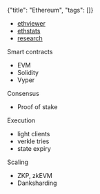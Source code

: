 {"title": "Ethereum", "tags": []}

* [ethviewer](http://ethviewer.live/)
* [ethstats](https://ethstats.net/)
* [research](https://ethereum.org/en/community/research/)

Smart contracts
* EVM
* Solidity
* Vyper

Consensus
* Proof of stake

Execution
* light clients
* verkle tries
* state expiry

Scaling
* ZKP, zkEVM
* Danksharding

